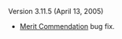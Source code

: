 Version 3.11.5 (April 13, 2005)

- [Merit Commendation](../merits/Merit_Commendations.md) bug fix.


